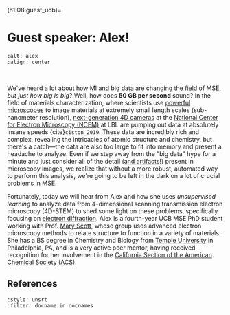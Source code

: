 (h1:08:guest_ucb)=
# Guest speaker: Alex!

```{image} ../../assets/fig/week_2/08/alex.jpg
:alt: alex
:align: center
```

&nbsp;

We've heard a lot about how MI and big data are changing the field of MSE, _but just how big is big_?
Well, how does **50 GB per second** sound? 
In the field of materials characterization, where scientists use [powerful microscopes](https://en.wikipedia.org/wiki/Electron_microscope) to image materials at extremely small length scales (sub-nanometer resolution), [next-generation 4D cameras](https://www.cambridge.org/core/journals/microscopy-and-microanalysis/article/4d-camera-very-high-speed-electron-counting-for-4dstem/60625242A46B493A974E5C6886967C90) at the [National Center for Electron Microscopy (NCEM)](https://foundry.lbl.gov/about/facilities/the-national-center-for-electron-microscopy-ncem/) at LBL are pumping out data at absolutely insane speeds {cite}`ciston_2019`.
These data are incredibly rich and complex, revealing the intricacies of atomic structure and chemistry, but there's a catch—the data are also too large to fit into memory and present a headache to analyze.
Even if we step away from the "big data" hype for a minute and just consider all of the detail ([and artifacts](https://encrypted-tbn0.gstatic.com/images?q=tbn:ANd9GcQidx0gLq1aaI2voZ7j9EmRTCL6OBnVT7Ba_Bwve6kmMUdPUwC8HTURDdvN5lHOpUODxPw&usqp=CAU)!) present in microscopy images, we realize that without a more robust, automated way to perform this analysis, we're going to be left in the dark on a lot of crucial problems in MSE.

Fortunately, today we will hear from Alex and how she uses _unsupervised learning_ to analyze data from 4-dimensional scanning transmission electron microscopy (4D-STEM) to shed some light on these problems, specifically focusing on [electron diffraction](https://www.doitpoms.ac.uk/tlplib/diffraction-patterns/index.php).
Alex is a fourth-year UCB MSE PhD student working with Prof. [Mary Scott](https://scott.mse.berkeley.edu/), whose group uses advanced electron microscopy methods to relate structure to function in a variety of materials.
She has a BS degree in Chemistry and Biology from [Temple University](https://www.temple.edu/) in Philadelphia, PA, and is a very active peer mentor, having received recognition for her involvement in the [California Section of the American Chemical Society (ACS)](https://calacs.org/).


## References

```{bibliography}
:style: unsrt
:filter: docname in docnames
```
